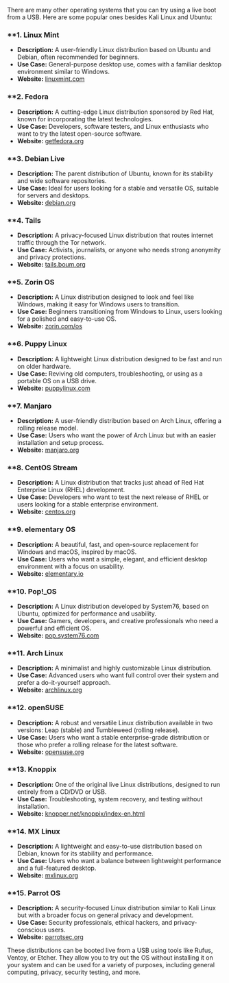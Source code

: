 There are many other operating systems that you can try using a live boot from a USB. Here are some popular ones besides Kali Linux and Ubuntu:

### **1. **Linux Mint**
   - **Description:** A user-friendly Linux distribution based on Ubuntu and Debian, often recommended for beginners.
   - **Use Case:** General-purpose desktop use, comes with a familiar desktop environment similar to Windows.
   - **Website:** [linuxmint.com](https://www.linuxmint.com/)

### **2. **Fedora**
   - **Description:** A cutting-edge Linux distribution sponsored by Red Hat, known for incorporating the latest technologies.
   - **Use Case:** Developers, software testers, and Linux enthusiasts who want to try the latest open-source software.
   - **Website:** [getfedora.org](https://getfedora.org/)

### **3. **Debian Live**
   - **Description:** The parent distribution of Ubuntu, known for its stability and wide software repositories.
   - **Use Case:** Ideal for users looking for a stable and versatile OS, suitable for servers and desktops.
   - **Website:** [debian.org](https://www.debian.org/)

### **4. **Tails**
   - **Description:** A privacy-focused Linux distribution that routes internet traffic through the Tor network.
   - **Use Case:** Activists, journalists, or anyone who needs strong anonymity and privacy protections.
   - **Website:** [tails.boum.org](https://tails.boum.org/)

### **5. **Zorin OS**
   - **Description:** A Linux distribution designed to look and feel like Windows, making it easy for Windows users to transition.
   - **Use Case:** Beginners transitioning from Windows to Linux, users looking for a polished and easy-to-use OS.
   - **Website:** [zorin.com/os](https://zorin.com/os/)

### **6. **Puppy Linux**
   - **Description:** A lightweight Linux distribution designed to be fast and run on older hardware.
   - **Use Case:** Reviving old computers, troubleshooting, or using as a portable OS on a USB drive.
   - **Website:** [puppylinux.com](http://puppylinux.com/)

### **7. **Manjaro**
   - **Description:** A user-friendly distribution based on Arch Linux, offering a rolling release model.
   - **Use Case:** Users who want the power of Arch Linux but with an easier installation and setup process.
   - **Website:** [manjaro.org](https://manjaro.org/)

### **8. **CentOS Stream**
   - **Description:** A Linux distribution that tracks just ahead of Red Hat Enterprise Linux (RHEL) development.
   - **Use Case:** Developers who want to test the next release of RHEL or users looking for a stable enterprise environment.
   - **Website:** [centos.org](https://www.centos.org/centos-stream/)

### **9. **elementary OS**
   - **Description:** A beautiful, fast, and open-source replacement for Windows and macOS, inspired by macOS.
   - **Use Case:** Users who want a simple, elegant, and efficient desktop environment with a focus on usability.
   - **Website:** [elementary.io](https://elementary.io/)

### **10. **Pop!_OS**
   - **Description:** A Linux distribution developed by System76, based on Ubuntu, optimized for performance and usability.
   - **Use Case:** Gamers, developers, and creative professionals who need a powerful and efficient OS.
   - **Website:** [pop.system76.com](https://pop.system76.com/)

### **11. **Arch Linux**
   - **Description:** A minimalist and highly customizable Linux distribution.
   - **Use Case:** Advanced users who want full control over their system and prefer a do-it-yourself approach.
   - **Website:** [archlinux.org](https://archlinux.org/)

### **12. **openSUSE**
   - **Description:** A robust and versatile Linux distribution available in two versions: Leap (stable) and Tumbleweed (rolling release).
   - **Use Case:** Users who want a stable enterprise-grade distribution or those who prefer a rolling release for the latest software.
   - **Website:** [opensuse.org](https://www.opensuse.org/)

### **13. **Knoppix**
   - **Description:** One of the original live Linux distributions, designed to run entirely from a CD/DVD or USB.
   - **Use Case:** Troubleshooting, system recovery, and testing without installation.
   - **Website:** [knopper.net/knoppix/index-en.html](https://www.knopper.net/knoppix/index-en.html)

### **14. **MX Linux**
   - **Description:** A lightweight and easy-to-use distribution based on Debian, known for its stability and performance.
   - **Use Case:** Users who want a balance between lightweight performance and a full-featured desktop.
   - **Website:** [mxlinux.org](https://mxlinux.org/)

### **15. **Parrot OS**
   - **Description:** A security-focused Linux distribution similar to Kali Linux but with a broader focus on general privacy and development.
   - **Use Case:** Security professionals, ethical hackers, and privacy-conscious users.
   - **Website:** [parrotsec.org](https://www.parrotsec.org/)

These distributions can be booted live from a USB using tools like Rufus, Ventoy, or Etcher. They allow you to try out the OS without installing it on your system and can be used for a variety of purposes, including general computing, privacy, security testing, and more.
